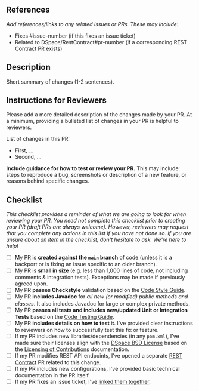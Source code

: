 ## References
_Add references/links to any related issues or PRs. These may include:_
* Fixes #issue-number (if this fixes an issue ticket)
* Related to DSpace/RestContract#pr-number  (if a corresponding REST Contract PR exists)

## Description
Short summary of changes (1-2 sentences).

## Instructions for Reviewers
Please add a more detailed description of the changes made by your PR. At a minimum, providing a bulleted list of changes in your PR is helpful to reviewers.

List of changes in this PR:
* First, ...
* Second, ...

**Include guidance for how to test or review your PR.** This may include: steps to reproduce a bug, screenshots or description of a new feature, or reasons behind specific changes. 

## Checklist
_This checklist provides a reminder of what we are going to look for when reviewing your PR. You need not complete this checklist prior to creating your PR (draft PRs are always welcome).
However, reviewers may request that you complete any actions in this list if you have not done so. If you are unsure about an item in the checklist, don't hesitate to ask. We're here to help!_

- [ ] My PR is **created against the `main` branch** of code (unless it is a backport or is fixing an issue specific to an older branch).
- [ ] My PR is **small in size** (e.g. less than 1,000 lines of code, not including comments & integration tests). Exceptions may be made if previously agreed upon.
- [ ] My PR **passes Checkstyle** validation based on the [Code Style Guide](https://wiki.lyrasis.org/display/DSPACE/Code+Style+Guide).
- [ ] My PR **includes Javadoc** for _all new (or modified) public methods and classes_. It also includes Javadoc for large or complex private methods.
- [ ] My PR **passes all tests and includes new/updated Unit or Integration Tests** based on the [Code Testing Guide](https://wiki.lyrasis.org/display/DSPACE/Code+Testing+Guide).
- [ ] My PR **includes details on how to test it**. I've provided clear instructions to reviewers on how to successfully test this fix or feature.
- [ ] If my PR includes new libraries/dependencies (in any `pom.xml`), I've made sure their licenses align with the [DSpace BSD License](https://github.com/DSpace/DSpace/blob/main/LICENSE) based on the [Licensing of Contributions](https://wiki.lyrasis.org/display/DSPACE/Code+Contribution+Guidelines#CodeContributionGuidelines-LicensingofContributions) documentation.
- [ ] If my PR modifies REST API endpoints, I've opened a separate [REST Contract](https://github.com/DSpace/RestContract/blob/main/README.md) PR related to this change.
- [ ] If my PR includes new configurations, I've provided basic technical documentation in the PR itself.
- [ ] If my PR fixes an issue ticket, I've [linked them together](https://docs.github.com/en/issues/tracking-your-work-with-issues/linking-a-pull-request-to-an-issue).
